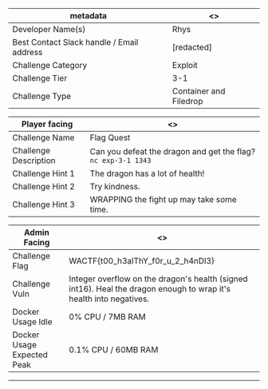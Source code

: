 | metadata                                  | <> |
|-------------------------------------------|----------------------------------------|
| Developer Name(s)                         | Rhys |
| Best Contact Slack handle / Email address | [redacted] |
| Challenge Category                        | Exploit |
| Challenge Tier                            | 3-1 |
| Challenge Type                            | Container and Filedrop |

| Player facing         | <> |
|-----------------------|--------------------------------------------------------------------|
| Challenge Name        | Flag Quest |
| Challenge Description | Can you defeat the dragon and get the flag? `nc exp-3-1 1343` |
| Challenge Hint 1      | The dragon has a lot of health! |
| Challenge Hint 2      | Try kindness. |
| Challenge Hint 3      | WRAPPING the fight up may take some time. |

| Admin Facing               | <> |
|----------------------------|---------------------------------------------------------------------|
| Challenge Flag             | WACTF{t00_h3alThY_f0r_u_2_h4nDl3} |
| Challenge Vuln             | Integer overflow on the dragon's health (signed int16). Heal the dragon enough to wrap it's health into negatives. |
| Docker Usage Idle          | 0% CPU / 7MB RAM |
| Docker Usage Expected Peak | 0.1% CPU / 60MB RAM |
---